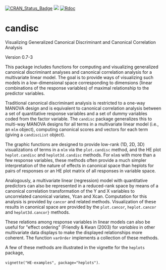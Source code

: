 [![CRAN_Status_Badge](http://www.r-pkg.org/badges/version/candisc)](http://cran.r-project.org/package=candisc)
[![](http://cranlogs.r-pkg.org/badges/grand-total/candisc)](https://cran.r-project.org/package=candisc)
[![Rdoc](http://www.rdocumentation.org/badges/version/candisc)](http://www.rdocumentation.org/packages/candisc)

# candisc
Visualizing Generalized Canonical Discriminant and Canonical Correlation Analysis

Version 0.7-3

This package includes functions for computing and visualizing 
generalized canonical discriminant analyses 
and canonical correlation analysis
for a multivariate linear model.  The goal is to provide ways of visualizing
such models in a low-dimensional space corresponding to dimensions
(linear combinations of the response variables) of maximal relationship
to the predictor variables. 

Traditional canonical discriminant analysis is restricted to a one-way MANOVA
design and is equivalent to canonical correlation analysis between a set of quantitative
response variables and a set of dummy variables coded from the factor variable.
The `candisc` package generalizes this to multi-way MANOVA designs
for all terms in a multivariate linear model (i.e., an `mlm` object),
computing canonical scores and vectors for each term (giving a `candiscList` object).

The graphic functions are designed to provide low-rank (1D, 2D, 3D) visualizations of
terms in a `mlm` via the `plot.candisc` method, 
and the HE plot `heplot.candisc` and `heplot3d.candisc`
methods.
For `mlm`s with more than a few response variables, these methods often provide a 
much simpler interpretation of the nature of effects in canonical space than
heplots for pairs of responses or an HE plot matrix of all responses in variable space.

Analogously, a multivariate linear (regression) model with quantitative predictors can also be
represented in a reduced-rank space by means of a canonical correlation
transformation of the Y and X variables to uncorrelated canonical variates,
Ycan and Xcan.  Computation for this analysis is provided by `cancor`
and related methods.  Visualization of these results in canonical space
are provided by the `plot.cancor`,  `heplot.cancor` 
and `heplot3d.cancor}` methods.

These relations among response variables in linear models can also be
useful for "effect ordering"
(Friendly & Kwan (2003)
for *variables* in other multivariate data displays to make the
displayed relationships more coherent.  The function `varOrder`
implements a collection of these methods.

A few of these methods are illustrated in the vignette for the `heplots` package,

`vignette("HE-examples", package="heplots")`.

